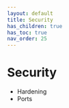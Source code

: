 ```yaml
---
layout: default
title: Security
has_children: true
has_toc: true
nav_order: 25
---
```


# Security
  * Hardening
  * Ports
